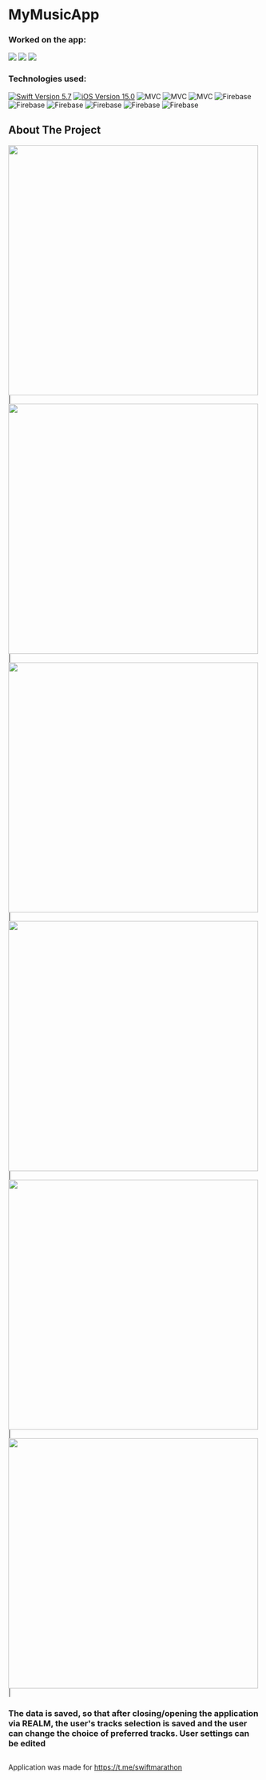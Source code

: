 # MyMusicApp

### Worked on the app:
<p align="left"> 
<a href="https://github.com/kheladzedev">
<img src="https://img.shields.io/badge/kheladzedev-red"/></a>
<a href="https://github.com/AerysIITargaryen">
<img src="https://img.shields.io/badge/AerysIITargaryen-yellow"/></a>
<a href="https://github.com/Demogorgonius">
<img src="https://img.shields.io/badge/Demogorgonius-blue"/></a>

</p>

### Technologies used:
<p align="left"> 
<a href="https://swift.org">
<img src="https://img.shields.io/badge/Swift-5.7-orange" alt="Swift Version 5.7" /></a>
<a href="https://developer.apple.com/ios/">
<img src="https://img.shields.io/badge/iOS-15.0%2B-success" alt="iOS Version 15.0"/></a>
<img src="https://img.shields.io/badge/MVC-ff69b4" alt="MVC" /></a>
<img src="https://img.shields.io/badge/UIKit-red" alt="MVC" /></a>
<img src="https://img.shields.io/badge/No storyboard-purple" alt="MVC" /></a>
<img src="https://img.shields.io/badge/Realm-yellow" alt="Firebase" /></a>
<img src="https://img.shields.io/badge/Firebase-blue" alt="Firebase" /></a>
<img src="https://img.shields.io/badge/Kingfisher-green" alt="Firebase" /></a>
<img src="https://img.shields.io/badge/JSON-red" alt="Firebase" /></a>
<img src="https://img.shields.io/badge/GoogleAuth-green" alt="Firebase" /></a>
<img src="https://img.shields.io/badge/Notifications-red" alt="Firebase" /></a>
</p>

## About The Project
<img src="https://user-images.githubusercontent.com/46907557/248572422-8c13f11c-e5e2-4e35-81fe-4c858369272c.mov" height="500">|<img src="https://user-images.githubusercontent.com/46907557/248568762-a1c92008-902a-4d18-a96a-835b52dd34b2.png" height="500"/>| <img src="https://user-images.githubusercontent.com/46907557/248568765-31771490-46a9-43fd-8d77-e0e0a7e7c78a.png" height="500"/>|
<img src="" height="500">|<img src="https://user-images.githubusercontent.com/46907557/248571362-ddc2dc9c-b758-44f7-89ae-d580e27b3d96.png" height="500"/>| <img src="https://user-images.githubusercontent.com/46907557/248568800-cb91b80f-2a35-42b4-b349-aa155a16965d.png" height="500"/>|
### The data is saved, so that after closing/opening the application via REALM, the user's tracks selection is saved and the user can change the choice of preferred tracks. User settings can be edited
##
Application was made for https://t.me/swiftmarathon
